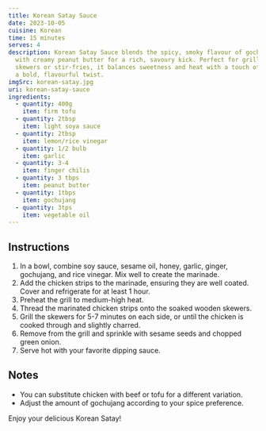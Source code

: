 ```yaml
---
title: Korean Satay Sauce
date: 2023-10-05
cuisine: Korean
time: 15 minutes
serves: 4
description: Korean Satay Sauce blends the spicy, smoky flavour of gochujang
  with creamy peanut butter for a rich, savoury kick. Perfect for grilled
  skewers or stir-fries, it balances sweetness and heat with a touch of lime for
  a bold, flavourful twist.
imgSrc: korean-satay.jpg
uri: korean-satay-sauce
ingredients:
  - quantity: 400g
    item: firm tofu
  - quantity: 2tbsp
    item: light soya sauce
  - quantity: 2tbsp
    item: lemon/rice vinegar
  - quantity: 1/2 bulb
    item: garlic
  - quantity: 3-4
    item: finger chilis
  - quantity: 3 tbps
    item: peanut butter
  - quantity: 1tbps
    item: gochujang
  - quantity: 3tps
    item: vegetable oil
---
```


## Instructions

1. In a bowl, combine soy sauce, sesame oil, honey, garlic, ginger, gochujang, and rice vinegar. Mix well to create the marinade.
2. Add the chicken strips to the marinade, ensuring they are well coated. Cover and refrigerate for at least 1 hour.
3. Preheat the grill to medium-high heat.
4. Thread the marinated chicken strips onto the soaked wooden skewers.
5. Grill the skewers for 5-7 minutes on each side, or until the chicken is cooked through and slightly charred.
6. Remove from the grill and sprinkle with sesame seeds and chopped green onion.
7. Serve hot with your favorite dipping sauce.

## Notes

- You can substitute chicken with beef or tofu for a different variation.
- Adjust the amount of gochujang according to your spice preference.

Enjoy your delicious Korean Satay!
